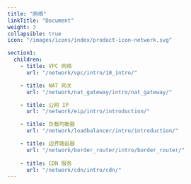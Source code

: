 ```yaml
---
title: "网络"
linkTitle: "Document"
weight: 3
collapsible: true
icon: "/images/icons/index/product-icon-network.svg"

section1:
  children:
    - title: VPC 网络
      url: "/network/vpc/intro/10_intro/"

    - title: NAT 网关
      url: "/network/nat_gateway/intro/nat_gateway/"

    - title: 公网 IP
      url: "/network/eip/intro/introduction/"

    - title: 负载均衡器
      url: "/network/loadbalancer/intro/introduction/"

    - title: 边界路由器
      url: "/network/border_router/intro/border_router/"
      
    - title: CDN 服务
      url: "/network/cdn/intro/cdn/"
---
```


